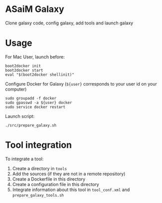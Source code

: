 ASaiM Galaxy
============

Clone galaxy code, config galaxy, add tools and launch galaxy

# Usage

For Mac User, launch before:

```
boot2docker init
boot2docker start
eval "$(boot2docker shellinit)"
```

Configure Docker for Galaxy (`${user}` corresponds to your user id on your computer)
```
sudo groupadd -f docker
sudo gpasswd -a ${user} docker
sudo service docker restart
```

Launch script:
```
./src/prepare_galaxy.sh
```



# Tool integration

To integrate a tool:

1. Create a directory in `tools`
2. Add the sources (if they are not in a remote repository)
3. Create a Dockerfile in this directory
4. Create a configuration file in this directory
5. Integrate information about this tool in `tool_conf.xml` and `prepare_galaxy_tools.sh`